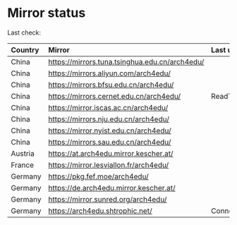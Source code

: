 <script src="./time.js"></script>
# Mirror status
Last check: <script type="text/javascript">localize(1755607814.6624472);</script>

|Country|Mirror|Last update|
|:------|:-----|:----------|
|China|https://mirrors.tuna.tsinghua.edu.cn/arch4edu/|<script type="text/javascript">localize(1755585963);</script>|
|China|https://mirrors.aliyun.com/arch4edu/|<script type="text/javascript">localize(1755585963);</script>|
|China|https://mirrors.bfsu.edu.cn/arch4edu/|<script type="text/javascript">localize(1755542852);</script>|
|China|https://mirrors.cernet.edu.cn/arch4edu/|ReadTimeout|
|China|https://mirror.iscas.ac.cn/arch4edu/|<script type="text/javascript">localize(1755585963);</script>|
|China|https://mirrors.nju.edu.cn/arch4edu/|<script type="text/javascript">localize(1755542852);</script>|
|China|https://mirror.nyist.edu.cn/arch4edu/|<script type="text/javascript">localize(1755542852);</script>|
|China|https://mirrors.sau.edu.cn/arch4edu/|<script type="text/javascript">localize(1755369726);</script>|
|Austria|https://at.arch4edu.mirror.kescher.at/|<script type="text/javascript">localize(1755585963);</script>|
|France|https://mirror.lesviallon.fr/arch4edu/|<script type="text/javascript">localize(1755585963);</script>|
|Germany|https://pkg.fef.moe/arch4edu/|<script type="text/javascript">localize(1755585963);</script>|
|Germany|https://de.arch4edu.mirror.kescher.at/|<script type="text/javascript">localize(1755585963);</script>|
|Germany|https://mirror.sunred.org/arch4edu/|<script type="text/javascript">localize(1755585963);</script>|
|Germany|https://arch4edu.shtrophic.net/|ConnectionError|

<script src="./tablefilter/tablefilter.js"></script>
<script src="./table.js"></script>
